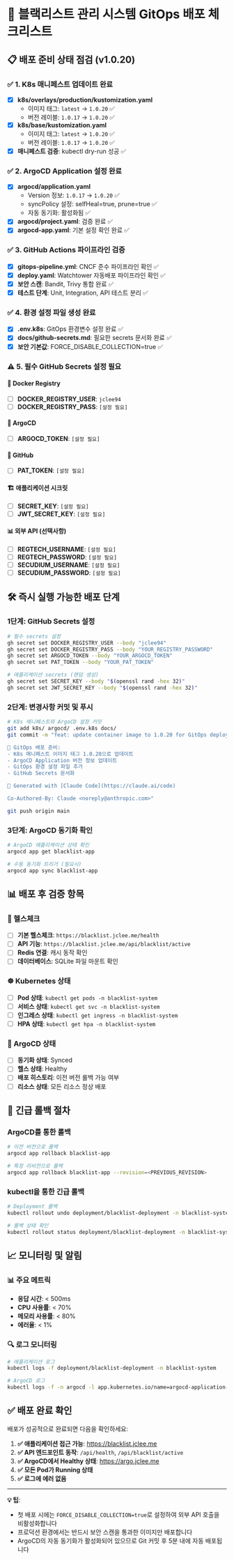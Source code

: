 # 🚀 블랙리스트 관리 시스템 GitOps 배포 체크리스트

## 📋 배포 준비 상태 점검 (v1.0.20)

### ✅ 1. K8s 매니페스트 업데이트 완료
- [x] **k8s/overlays/production/kustomization.yaml**
  - 이미지 태그: `latest` → `1.0.20` ✅
  - 버전 레이블: `1.0.17` → `1.0.20` ✅
- [x] **k8s/base/kustomization.yaml**  
  - 이미지 태그: `latest` → `1.0.20` ✅
  - 버전 레이블: `1.0.17` → `1.0.20` ✅
- [x] **매니페스트 검증**: kubectl dry-run 성공 ✅

### ✅ 2. ArgoCD Application 설정 완료
- [x] **argocd/application.yaml**
  - Version 정보: `1.0.17` → `1.0.20` ✅
  - syncPolicy 설정: selfHeal=true, prune=true ✅
  - 자동 동기화: 활성화됨 ✅
- [x] **argocd/project.yaml**: 검증 완료 ✅
- [x] **argocd-app.yaml**: 기본 설정 확인 완료 ✅

### ✅ 3. GitHub Actions 파이프라인 검증
- [x] **gitops-pipeline.yml**: CNCF 준수 파이프라인 확인 ✅
- [x] **deploy.yaml**: Watchtower 자동배포 파이프라인 확인 ✅
- [x] **보안 스캔**: Bandit, Trivy 통합 완료 ✅
- [x] **테스트 단계**: Unit, Integration, API 테스트 분리 ✅

### ✅ 4. 환경 설정 파일 생성 완료
- [x] **.env.k8s**: GitOps 환경변수 설정 완료 ✅
- [x] **docs/github-secrets.md**: 필요한 secrets 문서화 완료 ✅
- [x] **보안 기본값**: FORCE_DISABLE_COLLECTION=true ✅

### ⚠️ 5. 필수 GitHub Secrets 설정 필요

#### 🐳 Docker Registry
- [ ] **DOCKER_REGISTRY_USER**: `jclee94`
- [ ] **DOCKER_REGISTRY_PASS**: `[설정 필요]`

#### 🔑 ArgoCD
- [ ] **ARGOCD_TOKEN**: `[설정 필요]`

#### 🔐 GitHub  
- [ ] **PAT_TOKEN**: `[설정 필요]`

#### 🏗️ 애플리케이션 시크릿
- [ ] **SECRET_KEY**: `[설정 필요]`
- [ ] **JWT_SECRET_KEY**: `[설정 필요]`

#### 📊 외부 API (선택사항)
- [ ] **REGTECH_USERNAME**: `[설정 필요]`
- [ ] **REGTECH_PASSWORD**: `[설정 필요]`
- [ ] **SECUDIUM_USERNAME**: `[설정 필요]`  
- [ ] **SECUDIUM_PASSWORD**: `[설정 필요]`

## 🛠️ 즉시 실행 가능한 배포 단계

### 1단계: GitHub Secrets 설정
```bash
# 필수 secrets 설정
gh secret set DOCKER_REGISTRY_USER --body "jclee94"
gh secret set DOCKER_REGISTRY_PASS --body "YOUR_REGISTRY_PASSWORD"
gh secret set ARGOCD_TOKEN --body "YOUR_ARGOCD_TOKEN" 
gh secret set PAT_TOKEN --body "YOUR_PAT_TOKEN"

# 애플리케이션 secrets (랜덤 생성)
gh secret set SECRET_KEY --body "$(openssl rand -hex 32)"
gh secret set JWT_SECRET_KEY --body "$(openssl rand -hex 32)"
```

### 2단계: 변경사항 커밋 및 푸시
```bash
# K8s 매니페스트와 ArgoCD 설정 커밋
git add k8s/ argocd/ .env.k8s docs/
git commit -m "feat: update container image to 1.0.20 for GitOps deployment

🚀 GitOps 배포 준비:
- K8s 매니페스트 이미지 태그 1.0.20으로 업데이트  
- ArgoCD Application 버전 정보 업데이트
- GitOps 환경 설정 파일 추가
- GitHub Secrets 문서화

🤖 Generated with [Claude Code](https://claude.ai/code)

Co-Authored-By: Claude <noreply@anthropic.com>"

git push origin main
```

### 3단계: ArgoCD 동기화 확인  
```bash
# ArgoCD 애플리케이션 상태 확인
argocd app get blacklist-app

# 수동 동기화 트리거 (필요시)
argocd app sync blacklist-app
```

## 📊 배포 후 검증 항목

### 🏥 헬스체크
- [ ] **기본 헬스체크**: `https://blacklist.jclee.me/health`
- [ ] **API 기능**: `https://blacklist.jclee.me/api/blacklist/active`  
- [ ] **Redis 연결**: 캐시 동작 확인
- [ ] **데이터베이스**: SQLite 파일 마운트 확인

### ☸️ Kubernetes 상태
- [ ] **Pod 상태**: `kubectl get pods -n blacklist-system`
- [ ] **서비스 상태**: `kubectl get svc -n blacklist-system`
- [ ] **인그레스 상태**: `kubectl get ingress -n blacklist-system`
- [ ] **HPA 상태**: `kubectl get hpa -n blacklist-system`

### 🔄 ArgoCD 상태
- [ ] **동기화 상태**: Synced
- [ ] **헬스 상태**: Healthy  
- [ ] **배포 히스토리**: 이전 버전 롤백 가능 여부
- [ ] **리소스 상태**: 모든 리소스 정상 배포

## 🚨 긴급 롤백 절차

### ArgoCD를 통한 롤백
```bash
# 이전 버전으로 롤백
argocd app rollback blacklist-app

# 특정 리비전으로 롤백  
argocd app rollback blacklist-app --revision=<PREVIOUS_REVISION>
```

### kubectl을 통한 긴급 롤백
```bash
# Deployment 롤백
kubectl rollout undo deployment/blacklist-deployment -n blacklist-system

# 롤백 상태 확인
kubectl rollout status deployment/blacklist-deployment -n blacklist-system
```

## 📈 모니터링 및 알림

### 📊 주요 메트릭
- **응답 시간**: < 500ms
- **CPU 사용률**: < 70%  
- **메모리 사용률**: < 80%
- **에러율**: < 1%

### 🔍 로그 모니터링
```bash
# 애플리케이션 로그
kubectl logs -f deployment/blacklist-deployment -n blacklist-system

# ArgoCD 로그 
kubectl logs -f -n argocd -l app.kubernetes.io/name=argocd-application-controller
```

## ✅ 배포 완료 확인

배포가 성공적으로 완료되면 다음을 확인하세요:

1. **✅ 애플리케이션 접근 가능**: https://blacklist.jclee.me
2. **✅ API 엔드포인트 동작**: `/api/health`, `/api/blacklist/active`
3. **✅ ArgoCD에서 Healthy 상태**: https://argo.jclee.me
4. **✅ 모든 Pod가 Running 상태**
5. **✅ 로그에 에러 없음**

---

**💡 팁**: 
- 첫 배포 시에는 `FORCE_DISABLE_COLLECTION=true`로 설정하여 외부 API 호출을 비활성화합니다
- 프로덕션 환경에서는 반드시 보안 스캔을 통과한 이미지만 배포합니다
- ArgoCD의 자동 동기화가 활성화되어 있으므로 Git 커밋 후 5분 내에 자동 배포됩니다